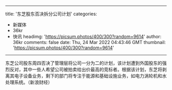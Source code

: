 
---
title: '东芝股东否决拆分公司计划'
categories: 
 - 新媒体
 - 36kr
 - 快讯
headimg: 'https://picsum.photos/400/300?random=9614'
author: 36kr
comments: false
date: Thu, 24 Mar 2022 04:43:46 GMT
thumbnail: 'https://picsum.photos/400/300?random=9614'
---

<div>   
东芝公司股东周四否决了管理层将公司一分为二的计划，该计划遭到外国股东的强烈反对，其中一些人希望公司被拍卖给出价最高的竞标者。根据该计划，东芝将剥离其电子设备业务，剩下的部门将专注于能源和基础设施业务，如电力涡轮机和水处理系统。（新浪财经）  
</div>
            